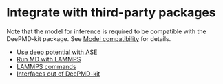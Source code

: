 # Integrate with third-party packages

Note that the model for inference is required to be compatible with the DeePMD-kit package. See [Model compatibility](../troubleshooting/model-compatability.html) for details.

- [Use deep potential with ASE](ase.md)
- [Run MD with LAMMPS](lammps.md)
- [LAMMPS commands](lammps-command.md)
- [Interfaces out of DeePMD-kit](out-of-deepmd-kit.md)
